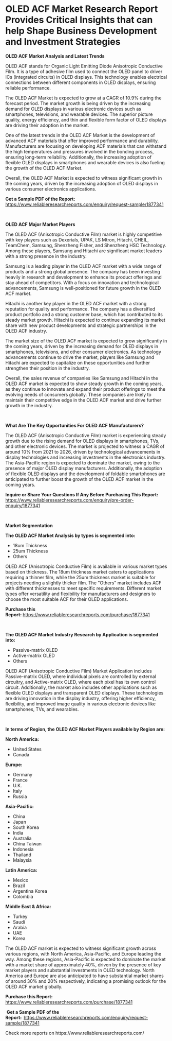 <p><h1>OLED ACF Market Research Report Provides Critical Insights that can help Shape Business Development and Investment Strategies</h1></p><p><strong>OLED ACF Market Analysis and Latest Trends</strong></p>
<p><p>OLED ACF stands for Organic Light Emitting Diode Anisotropic Conductive Film. It is a type of adhesive film used to connect the OLED panel to driver ICs (integrated circuits) in OLED displays. This technology enables electrical connections between different components in OLED displays, ensuring reliable performance.</p><p>The OLED ACF Market is expected to grow at a CAGR of 10.9% during the forecast period. The market growth is being driven by the increasing demand for OLED displays in various electronic devices such as smartphones, televisions, and wearable devices. The superior picture quality, energy efficiency, and thin and flexible form factor of OLED displays are driving their adoption in the market.</p><p>One of the latest trends in the OLED ACF Market is the development of advanced ACF materials that offer improved performance and durability. Manufacturers are focusing on developing ACF materials that can withstand the high temperatures and pressures involved in the bonding process, ensuring long-term reliability. Additionally, the increasing adoption of flexible OLED displays in smartphones and wearable devices is also fueling the growth of the OLED ACF Market.</p><p>Overall, the OLED ACF Market is expected to witness significant growth in the coming years, driven by the increasing adoption of OLED displays in various consumer electronics applications.</p></p>
<p><strong>Get a Sample PDF of the Report:&nbsp;</strong> <a href="https://www.reliableresearchreports.com/enquiry/request-sample/1877341">https://www.reliableresearchreports.com/enquiry/request-sample/1877341</a></p>
<p>&nbsp;</p>
<p><strong>OLED ACF Major Market Players</strong></p>
<p><p>The OLED ACF (Anisotropic Conductive Film) market is highly competitive with key players such as Dexerials, UPAK, LS Mtron, Hitachi, CHEIL, TeamChem, Samsung, Shenzheng Fisher, and Shenzheng HSC Technology. Among these players, Samsung and Hitachi are significant market leaders with a strong presence in the industry.</p><p>Samsung is a leading player in the OLED ACF market with a wide range of products and a strong global presence. The company has been investing heavily in research and development to enhance its product offerings and stay ahead of competitors. With a focus on innovation and technological advancements, Samsung is well-positioned for future growth in the OLED ACF market.</p><p>Hitachi is another key player in the OLED ACF market with a strong reputation for quality and performance. The company has a diversified product portfolio and a strong customer base, which has contributed to its steady market growth. Hitachi is expected to continue expanding its market share with new product developments and strategic partnerships in the OLED ACF industry.</p><p>The market size of the OLED ACF market is expected to grow significantly in the coming years, driven by the increasing demand for OLED displays in smartphones, televisions, and other consumer electronics. As technology advancements continue to drive the market, players like Samsung and Hitachi are expected to capitalize on these opportunities and further strengthen their position in the industry.</p><p>Overall, the sales revenue of companies like Samsung and Hitachi in the OLED ACF market is expected to show steady growth in the coming years, as they continue to innovate and expand their product offerings to meet the evolving needs of consumers globally. These companies are likely to maintain their competitive edge in the OLED ACF market and drive further growth in the industry.</p></p>
<p>&nbsp;</p>
<p><strong>What Are The Key Opportunities For OLED ACF Manufacturers?</strong></p>
<p><p>The OLED ACF (Anisotropic Conductive Film) market is experiencing steady growth due to the rising demand for OLED displays in smartphones, TVs, and other electronic devices. The market is projected to witness a CAGR of around 10% from 2021 to 2026, driven by technological advancements in display technologies and increasing investments in the electronics industry. The Asia-Pacific region is expected to dominate the market, owing to the presence of major OLED display manufacturers. Additionally, the adoption of flexible OLED displays and the development of foldable smartphones are anticipated to further boost the growth of the OLED ACF market in the coming years.</p></p>
<p><strong>Inquire or Share Your Questions If Any Before Purchasing This Report:</strong> <a href="https://www.reliableresearchreports.com/enquiry/pre-order-enquiry/1877341">https://www.reliableresearchreports.com/enquiry/pre-order-enquiry/1877341</a></p>
<p>&nbsp;</p>
<p><strong>Market Segmentation</strong></p>
<p><strong>The OLED ACF Market Analysis by types is segmented into:</strong></p>
<p><ul><li>18um Thickness</li><li>25um Thickness</li><li>Others</li></ul></p>
<p><p>OLED ACF (Anisotropic Conductive Film) is available in various market types based on thickness. The 18um thickness market caters to applications requiring a thinner film, while the 25um thickness market is suitable for projects needing a slightly thicker film. The "Others" market includes ACF with different thicknesses to meet specific requirements. Different market types offer versatility and flexibility for manufacturers and designers to choose the most suitable ACF for their OLED applications.</p></p>
<p><strong>Purchase this Report:&nbsp;</strong><a href="https://www.reliableresearchreports.com/purchase/1877341">https://www.reliableresearchreports.com/purchase/1877341</a></p>
<p>&nbsp;</p>
<p><strong>The OLED ACF Market Industry Research by Application is segmented into:</strong></p>
<p><ul><li>Passive-matrix OLED</li><li>Active-matrix OLED</li><li>Others</li></ul></p>
<p><p>OLED ACF (Anisotropic Conductive Film) Market Application includes Passive-matrix OLED, where individual pixels are controlled by external circuitry, and Active-matrix OLED, where each pixel has its own control circuit. Additionally, the market also includes other applications such as flexible OLED displays and transparent OLED displays. These technologies are driving innovation in the display industry, offering higher efficiency, flexibility, and improved image quality in various electronic devices like smartphones, TVs, and wearables.</p></p>
<p>&nbsp;</p>
<p><strong>In terms of Region, the OLED ACF Market Players available by Region are:</strong></p>
<p>
    <p> <strong> North America: </strong>
        <ul>
            <li>United States</li>
            <li>Canada</li>
        </ul>
        </p> 
    <p> <strong> Europe: </strong>
        <ul>
            <li>Germany</li>
            <li>France</li>
            <li>U.K.</li>
            <li>Italy</li>
            <li>Russia</li>
        </ul>
        </p> 
    <p> <strong> Asia-Pacific: </strong>
        <ul>
            <li>China</li>
            <li>Japan</li>
            <li>South Korea</li>
            <li>India</li>
            <li>Australia</li>
            <li>China Taiwan</li>
            <li>Indonesia</li>
            <li>Thailand</li>
            <li>Malaysia</li>
        </ul>
        </p> 
    <p> <strong> Latin America: </strong>
        <ul>
            <li>Mexico</li>
            <li>Brazil</li>
            <li>Argentina Korea</li>
            <li>Colombia</li>
        </ul>
        </p> 
    <p> <strong> Middle East & Africa: </strong>
        <ul>
            <li>Turkey</li>
            <li>Saudi</li>
            <li>Arabia</li>
            <li>UAE</li>
            <li>Korea</li>
        </ul>
    </p>
    </p>
<p><p>The OLED ACF market is expected to witness significant growth across various regions, with North America, Asia-Pacific, and Europe leading the way. Among these regions, Asia-Pacific is expected to dominate the market with a market share of approximately 40%, driven by the presence of key market players and substantial investments in OLED technology. North America and Europe are also anticipated to have substantial market shares of around 30% and 20% respectively, indicating a promising outlook for the OLED ACF market globally.</p></p>
<p><strong>Purchase this Report: </strong><a href="https://www.reliableresearchreports.com/purchase/1877341">https://www.reliableresearchreports.com/purchase/1877341</a></p>
<p>&nbsp;<strong>Get a Sample PDF of the Report:&nbsp;&nbsp;</strong><a href="https://www.reliableresearchreports.com/enquiry/request-sample/1877341">https://www.reliableresearchreports.com/enquiry/request-sample/1877341</a></p>
<p><strong></strong></p>
<p>Check more reports on https://www.reliableresearchreports.com/</p>